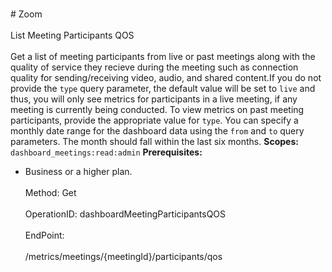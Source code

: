 <br>#     Zoom</br>
<br>List Meeting Participants QOS</br>
<br>Get a list of meeting participants from live or past meetings along with the quality of service they recieve during the meeting such as connection quality for sending/receiving video, audio, and shared content.If you do not provide the `type` query parameter, the default value will be set to `live` and thus, you will only see metrics for participants in a live meeting, if any meeting is currently being conducted. To view metrics on past meeting participants, provide the appropriate value for `type`.  You can specify a monthly date range for the dashboard data using the `from` and `to` query parameters. The month should fall within the last six months.
**Scopes:** `dashboard_meetings:read:admin` 
**Prerequisites:** 
* Business or a higher plan.</br>
<br>Method: Get</br>
<br>OperationID: dashboardMeetingParticipantsQOS</br>
<br>EndPoint:</br>
<br>/metrics/meetings/{meetingId}/participants/qos</br>
